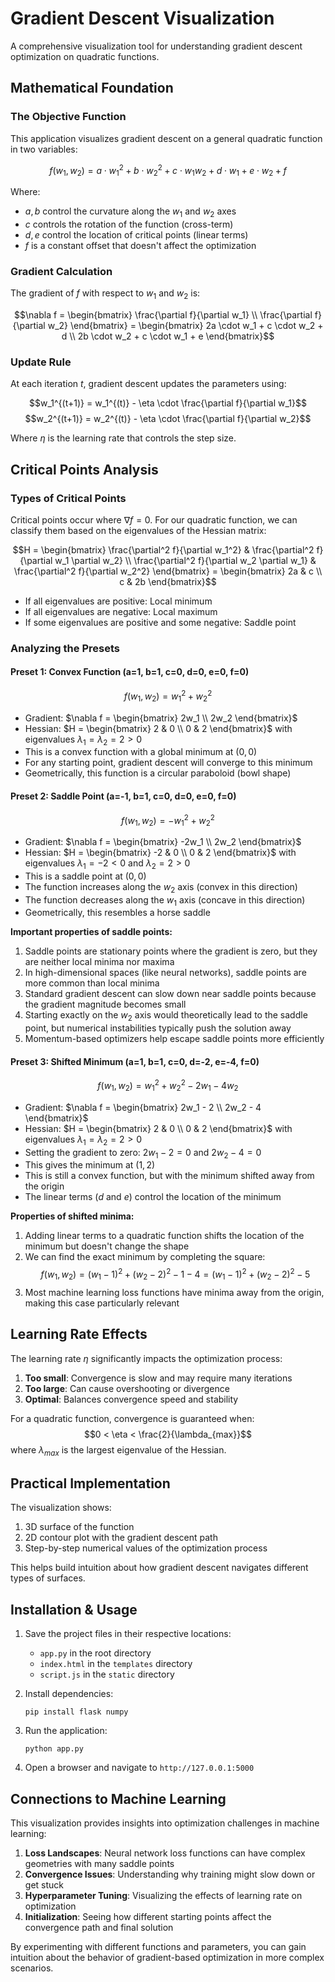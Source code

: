 # Gradient Descent Visualization

A comprehensive visualization tool for understanding gradient descent optimization on quadratic functions.

## Mathematical Foundation

### The Objective Function

This application visualizes gradient descent on a general quadratic function in two variables:

$$f(w_1, w_2) = a \cdot w_1^2 + b \cdot w_2^2 + c \cdot w_1 w_2 + d \cdot w_1 + e \cdot w_2 + f$$

Where:
- $a, b$ control the curvature along the $w_1$ and $w_2$ axes
- $c$ controls the rotation of the function (cross-term)
- $d, e$ control the location of critical points (linear terms)
- $f$ is a constant offset that doesn't affect the optimization

### Gradient Calculation

The gradient of $f$ with respect to $w_1$ and $w_2$ is:

$$\nabla f = \begin{bmatrix} \frac{\partial f}{\partial w_1} \\ \frac{\partial f}{\partial w_2} \end{bmatrix} = \begin{bmatrix} 2a \cdot w_1 + c \cdot w_2 + d \\ 2b \cdot w_2 + c \cdot w_1 + e \end{bmatrix}$$

### Update Rule

At each iteration $t$, gradient descent updates the parameters using:

$$w_1^{(t+1)} = w_1^{(t)} - \eta \cdot \frac{\partial f}{\partial w_1}$$
$$w_2^{(t+1)} = w_2^{(t)} - \eta \cdot \frac{\partial f}{\partial w_2}$$

Where $\eta$ is the learning rate that controls the step size.

## Critical Points Analysis

### Types of Critical Points

Critical points occur where $\nabla f = 0$. For our quadratic function, we can classify them based on the eigenvalues of the Hessian matrix:

$$H = \begin{bmatrix} \frac{\partial^2 f}{\partial w_1^2} & \frac{\partial^2 f}{\partial w_1 \partial w_2} \\ \frac{\partial^2 f}{\partial w_2 \partial w_1} & \frac{\partial^2 f}{\partial w_2^2} \end{bmatrix} = \begin{bmatrix} 2a & c \\ c & 2b \end{bmatrix}$$

- If all eigenvalues are positive: Local minimum
- If all eigenvalues are negative: Local maximum
- If some eigenvalues are positive and some negative: Saddle point

### Analyzing the Presets

#### Preset 1: Convex Function (a=1, b=1, c=0, d=0, e=0, f=0)

$$f(w_1, w_2) = w_1^2 + w_2^2$$

- Gradient: $\nabla f = \begin{bmatrix} 2w_1 \\ 2w_2 \end{bmatrix}$
- Hessian: $H = \begin{bmatrix} 2 & 0 \\ 0 & 2 \end{bmatrix}$ with eigenvalues $\lambda_1 = \lambda_2 = 2 > 0$
- This is a convex function with a global minimum at $(0,0)$
- For any starting point, gradient descent will converge to this minimum
- Geometrically, this function is a circular paraboloid (bowl shape)

#### Preset 2: Saddle Point (a=-1, b=1, c=0, d=0, e=0, f=0)

$$f(w_1, w_2) = -w_1^2 + w_2^2$$

- Gradient: $\nabla f = \begin{bmatrix} -2w_1 \\ 2w_2 \end{bmatrix}$
- Hessian: $H = \begin{bmatrix} -2 & 0 \\ 0 & 2 \end{bmatrix}$ with eigenvalues $\lambda_1 = -2 < 0$ and $\lambda_2 = 2 > 0$
- This is a saddle point at $(0,0)$
- The function increases along the $w_2$ axis (convex in this direction)
- The function decreases along the $w_1$ axis (concave in this direction)
- Geometrically, this resembles a horse saddle

**Important properties of saddle points:**
1. Saddle points are stationary points where the gradient is zero, but they are neither local minima nor maxima
2. In high-dimensional spaces (like neural networks), saddle points are more common than local minima
3. Standard gradient descent can slow down near saddle points because the gradient magnitude becomes small
4. Starting exactly on the $w_2$ axis would theoretically lead to the saddle point, but numerical instabilities typically push the solution away
5. Momentum-based optimizers help escape saddle points more efficiently

#### Preset 3: Shifted Minimum (a=1, b=1, c=0, d=-2, e=-4, f=0)

$$f(w_1, w_2) = w_1^2 + w_2^2 - 2w_1 - 4w_2$$

- Gradient: $\nabla f = \begin{bmatrix} 2w_1 - 2 \\ 2w_2 - 4 \end{bmatrix}$
- Hessian: $H = \begin{bmatrix} 2 & 0 \\ 0 & 2 \end{bmatrix}$ with eigenvalues $\lambda_1 = \lambda_2 = 2 > 0$
- Setting the gradient to zero: $2w_1 - 2 = 0$ and $2w_2 - 4 = 0$
- This gives the minimum at $(1, 2)$
- This is still a convex function, but with the minimum shifted away from the origin
- The linear terms ($d$ and $e$) control the location of the minimum

**Properties of shifted minima:**
1. Adding linear terms to a quadratic function shifts the location of the minimum but doesn't change the shape
2. We can find the exact minimum by completing the square:
   $$f(w_1, w_2) = (w_1 - 1)^2 + (w_2 - 2)^2 - 1 - 4 = (w_1 - 1)^2 + (w_2 - 2)^2 - 5$$
3. Most machine learning loss functions have minima away from the origin, making this case particularly relevant

## Learning Rate Effects

The learning rate $\eta$ significantly impacts the optimization process:

1. **Too small**: Convergence is slow and may require many iterations
2. **Too large**: Can cause overshooting or divergence
3. **Optimal**: Balances convergence speed and stability

For a quadratic function, convergence is guaranteed when:
$$0 < \eta < \frac{2}{\lambda_{max}}$$
where $\lambda_{max}$ is the largest eigenvalue of the Hessian.

## Practical Implementation

The visualization shows:
1. 3D surface of the function
2. 2D contour plot with the gradient descent path
3. Step-by-step numerical values of the optimization process

This helps build intuition about how gradient descent navigates different types of surfaces.

## Installation & Usage

1. Save the project files in their respective locations:
   - `app.py` in the root directory
   - `index.html` in the `templates` directory
   - `script.js` in the `static` directory

2. Install dependencies:
   ```
   pip install flask numpy
   ```

3. Run the application:
   ```
   python app.py
   ```

4. Open a browser and navigate to `http://127.0.0.1:5000`

## Connections to Machine Learning

This visualization provides insights into optimization challenges in machine learning:

1. **Loss Landscapes**: Neural network loss functions can have complex geometries with many saddle points
2. **Convergence Issues**: Understanding why training might slow down or get stuck
3. **Hyperparameter Tuning**: Visualizing the effects of learning rate on optimization
4. **Initialization**: Seeing how different starting points affect the convergence path and final solution

By experimenting with different functions and parameters, you can gain intuition about the behavior of gradient-based optimization in more complex scenarios.
